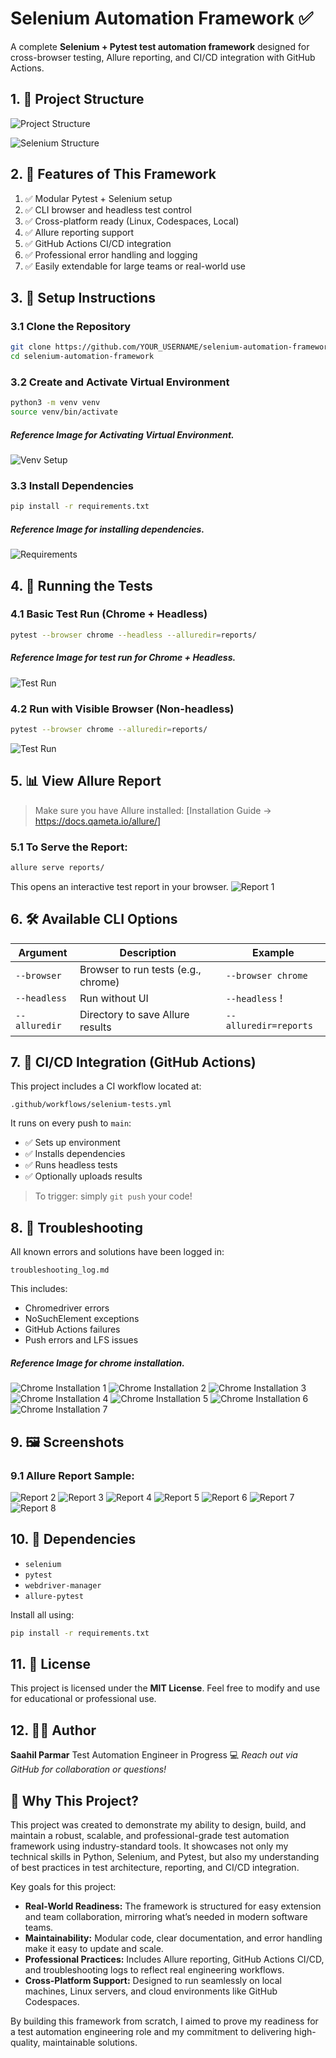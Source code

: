# Selenium Automation Framework ✅

A complete **Selenium + Pytest test automation framework** designed for cross-browser testing, Allure reporting, and CI/CD integration with GitHub Actions.


## 1. 📁 Project Structure
![Project Structure](assets/1_project_structure.png)



![Selenium Structure](assets/selenium_structure.jpg)




## 2. 🧠 Features of This Framework

1. ✅ Modular Pytest + Selenium setup
2. ✅ CLI browser and headless test control
3. ✅ Cross-platform ready (Linux, Codespaces, Local)
4. ✅ Allure reporting support
5. ✅ GitHub Actions CI/CD integration
6. ✅ Professional error handling and logging
7. ✅ Easily extendable for large teams or real-world use


## 3. 🚀 Setup Instructions


### 3.1 Clone the Repository
```bash
git clone https://github.com/YOUR_USERNAME/selenium-automation-framework.git
cd selenium-automation-framework
```

### 3.2 Create and Activate Virtual Environment
```bash
python3 -m venv venv
source venv/bin/activate
```
##### Reference Image for Activating Virtual Environment.
![Venv Setup](assets/8_venv.jpg)

### 3.3 Install Dependencies
```bash
pip install -r requirements.txt
```
##### Reference Image for installing dependencies.
![Requirements](assets/9_requirements.jpg)




## 4. 🧪 Running the Tests

### 4.1 Basic Test Run (Chrome + Headless)
```bash
pytest --browser chrome --headless --alluredir=reports/
```
##### Reference Image for test run for Chrome + Headless.
![Test Run](assets/11_test_pass.jpg)



### 4.2 Run with Visible Browser (Non-headless)
```bash
pytest --browser chrome --alluredir=reports/
```
![Test Run](assets/non_head.jpg)



## 5. 📊 View Allure Report


> Make sure you have Allure installed:
> [Installation Guide → https://docs.qameta.io/allure/]


### 5.1 To Serve the Report:
```bash
allure serve reports/
```
This opens an interactive test report in your browser.
![Report 1](assets/report_1.jpg)





## 6. 🛠 Available CLI Options


| Argument        | Description                                | Example                       |
|-----------------|--------------------------------------------|-------------------------------|
| `--browser`      | Browser to run tests (e.g., chrome)        | `--browser chrome`            |
| `--headless`     | Run without UI                             | `--headless`                 !
| `--alluredir`    | Directory to save Allure results           | `--alluredir=reports`        |

## 7. 🔄 CI/CD Integration (GitHub Actions)

This project includes a CI workflow located at:

```
.github/workflows/selenium-tests.yml
```

It runs on every push to `main`:
- ✅ Sets up environment
- ✅ Installs dependencies
- ✅ Runs headless tests
- ✅ Optionally uploads results

> To trigger: simply `git push` your code!




## 8. 🐛 Troubleshooting

All known errors and solutions have been logged in:

```
troubleshooting_log.md
```


This includes:
- Chromedriver errors
- NoSuchElement exceptions
- GitHub Actions failures
- Push errors and LFS issues


##### Reference Image for chrome installation.
![Chrome Installation 1](assets/1_chrome_install.jpg)
![Chrome Installation 2](assets/2_chrome_install.jpg)
![Chrome Installation 3](assets/3_chrome_install.jpg)
![Chrome Installation 4](assets/4_chrome_install.jpg)
![Chrome Installation 5](assets/5_chrome_install.jpg)
![Chrome Installation 6](assets/6_chrome_install.jpg)
![Chrome Installation 7](assets/7_chrome_install.jpg)




## 9. 🖼️ Screenshots


### 9.1 Allure Report Sample:
![Report 2](assets/report_2.jpg)
![Report 3](assets/report_3.jpg)
![Report 4](assets/report_4.jpg)
![Report 5](assets/report_5.jpg)
![Report 6](assets/report_6.jpg)
![Report 7](assets/report_7.jpg)
![Report 8](assets/report_8.jpg)




## 10. 📌 Dependencies

- `selenium`
- `pytest`
- `webdriver-manager`
- `allure-pytest`

Install all using:
```bash
pip install -r requirements.txt
```




## 11. 🔖 License

This project is licensed under the **MIT License**.
Feel free to modify and use for educational or professional use.
## 12. 👨‍💻 Author

**Saahil Parmar**
Test Automation Engineer in Progress 💻
_Reach out via GitHub for collaboration or questions!_

## 🎯 Why This Project?

This project was created to demonstrate my ability to design, build, and maintain a robust, scalable, and professional-grade test automation framework using industry-standard tools. It showcases not only my technical skills in Python, Selenium, and Pytest, but also my understanding of best practices in test architecture, reporting, and CI/CD integration.

Key goals for this project:
- **Real-World Readiness:** The framework is structured for easy extension and team collaboration, mirroring what’s needed in modern software teams.
- **Maintainability:** Modular code, clear documentation, and error handling make it easy to update and scale.
- **Professional Practices:** Includes Allure reporting, GitHub Actions CI/CD, and troubleshooting logs to reflect real engineering workflows.
- **Cross-Platform Support:** Designed to run seamlessly on local machines, Linux servers, and cloud environments like GitHub Codespaces.

By building this framework from scratch, I aimed to prove my readiness for a test automation engineering role and my commitment to delivering high-quality, maintainable solutions.
